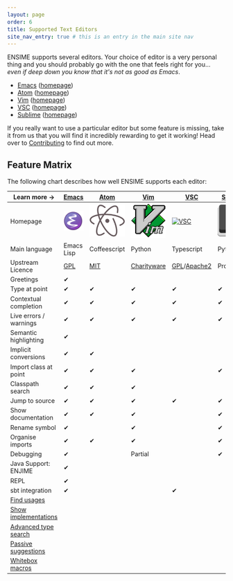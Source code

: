 ```yaml
---
layout: page
order: 6
title: Supported Text Editors
site_nav_entry: true # this is an entry in the main site nav
---
```


ENSIME supports several editors. Your choice of editor is a very personal thing and you should probably go with the one that feels right for you... *even if deep down you know that it's not as good as Emacs*.

- [Emacs](emacs) ([homepage][emacs])
- [Atom](atom) ([homepage][atom])
- [Vim](vim) ([homepage][vim])
- [VSC](vscode) ([homepage][vsc])
- [Sublime](sublime) ([homepage][subl])

If you really want to use a particular editor but some feature is missing, take it from us that you will find it incredibly rewarding to get it working! Head over to [Contributing](/contributing) to find out more.

## Feature Matrix

The following chart describes how well ENSIME supports each editor:

[emacs]: http://www.gnu.org/software/emacs/
[emacsI]: /talks/scalasphere16/images/emacs.svg
[atom]: https://atom.io/
[atomI]: /talks/scalasphere16/images/atom-logo.svg
[vim]: http://www.vim.org/
[vimI]: /talks/scalasphere16/images/vim-logo.svg
[vsc]: https://code.visualstudio.com/
[vscI]: https://upload.wikimedia.org/wikipedia/commons/f/f3/Visual_Studio_Code_0.10.1_icon.png
[subl]: https://www.sublimetext.com/
[sublI]: /talks/scalasphere16/images/sublime-logo.svg
[GPL]: http://www.gnu.org/licenses/gpl.en.html
[MIT]: https://opensource.org/licenses/MIT
[Charityware]: http://vimdoc.sourceforge.net/htmldoc/uganda.html#license
[MIT]: https://opensource.org/licenses/MIT
[Find usages]: https://github.com/ensime/ensime-server/issues/425
[Show implementations]: https://github.com/ensime/ensime-server/issues/1131
[Advanced type search]: https://github.com/ensime/ensime-server/issues/472
[Passive suggestions]: https://github.com/ensime/ensime-server/issues/848
[Whitebox macros]: https://github.com/fommil/imaginary-friend
[Apache2]: https://www.apache.org/licenses/LICENSE-2.0

| Learn more →           | [Emacs](emacs)            | [Atom](atom)           | [Vim](vim)          | [VSC](vscode)       | [Sublime](sublime)        |
| ---------------------- | ------------------------- | ---------------------- | ------------------- | ------------------- | ------------------------- |
| Homepage               | [![Emacs][emacsI]][emacs] | [![Atom][atomI]][atom] | [![Vim][vimI]][vim] | [![VSC][vscI]][vsc] | [![Sublime][sublI]][subl] |
| Main language          | Emacs Lisp                | Coffeescript           | Python              | Typescript          | Python                    |
| Upstream Licence       | [GPL]                     | [MIT]                  | [Charityware]       | [GPL]/[Apache2]     | Proprietary               |
| Greetings              | ✔                         |                        |                     |                     |                           |
| Type at point          | ✔                         | ✔                      | ✔                   | ✔                   | ✔                         |
| Contextual completion  | ✔                         | ✔                      | ✔                   | ✔                   | ✔                         |
| Live errors / warnings | ✔                         | ✔                      | ✔                   | ✔                   | ✔                         |
| Semantic highlighting  | ✔                         |                        |                     |                     |                           |
| Implicit conversions   | ✔                         | ✔                      |                     |                     |                           |
| Import class at point  | ✔                         | ✔                      | ✔                   |                     | ✔                         |
| Classpath search       | ✔                         | ✔                      | ✔                   |                     |                           |
| Jump to source         | ✔                         | ✔                      | ✔                   | ✔                   | ✔                         |
| Show documentation     | ✔                         | ✔                      | ✔                   |                     | ✔                         |
| Rename symbol          | ✔                         |                        | ✔                   |                     | ✔                         |
| Organise imports       | ✔                         | ✔                      | ✔                   |                     | ✔                         |
| Debugging              | ✔                         |                        | Partial             |                     | ✔                         |
| Java Support: ENJIME   | ✔                         |                        |                     |                     |                           |
| REPL                   | ✔                         |                        |                     |                     |                           |
| sbt integration        | ✔                         |                        |                     | ✔                   |                           |
| [Find usages]          |                           |                        |                     |                     |                           |
| [Show implementations] |                           |                        |                     |                     |                           |
| [Advanced type search] |                           |                        |                     |                     |                           |
| [Passive suggestions]  |                           |                        |                     |                     |                           |
| [Whitebox macros]      |                           |                        |                     |                     |                           |
